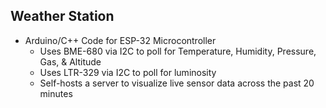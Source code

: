 ## Weather Station ##
* Arduino/C++ Code for ESP-32 Microcontroller
    * Uses BME-680 via I2C to poll for Temperature, Humidity, Pressure, Gas, & Altitude
    * Uses LTR-329 via I2C to poll for luminosity
    * Self-hosts a server to visualize live sensor data across the past 20 minutes   
